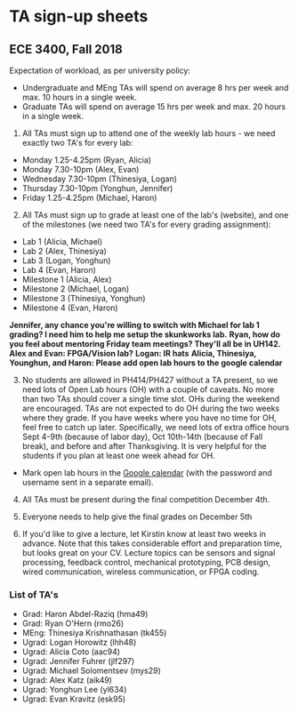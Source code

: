 # TA sign-up sheets
## ECE 3400, Fall 2018

Expectation of workload, as per university policy:

* Undergraduate and MEng TAs will spend on average 8 hrs per week and max. 10 hours in a single week.
* Graduate TAs will spend on average 15 hrs per week and max. 20 hours in a single week.

1. All TAs must sign up to attend one of the weekly lab hours - we need exactly two TA's for every lab:

* Monday 1.25-4.25pm (Ryan, Alicia)
* Monday 7.30-10pm (Alex, Evan)
* Wednesday 7.30-10pm (Thinesiya, Logan)
* Thursday 7.30-10pm (Yonghun, Jennifer)
* Friday 1.25-4.25pm (Michael, Haron)

2. All TAs must sign up to grade at least one of the lab's (website), and one of the milestones (we need two TA's for every grading assignment):

* Lab 1 (Alicia, Michael)
* Lab 2 (Alex, Thinesiya)
* Lab 3 (Logan, Yonghun)
* Lab 4 (Evan, Haron)
* Milestone 1 (Alicia, Alex)
* Milestone 2 (Michael, Logan)
* Milestone 3 (Thinesiya, Yonghun)
* Milestone 4 (Evan, Haron)

**Jennifer, any chance you're willing to switch with Michael for lab 1 grading? I need him to help me setup the skunkworks lab.**
**Ryan, how do you feel about mentoring Friday team meetings? They'll all be in UH142.**
**Alex and Evan: FPGA/Vision lab?**
**Logan: IR hats**
**Alicia, Thinesiya, Younghun, and Haron: Please add open lab hours to the google calendar**

3. No students are allowed in PH414/PH427 without a TA present, so we need lots of Open Lab hours (OH) with a couple of caveats. No more than two TAs should cover a single time slot. OHs during the weekend are encouraged. TAs are not expected to do OH during the two weeks where they grade. If you have weeks where you have no time for OH, feel free to catch up later. Specifically, we need lots of extra office hours Sept 4-9th (because of labor day), Oct 10th-14th (because of Fall break), and before and after Thanksgiving. It is very helpful for the students if you plan at least one week ahead for OH. 

* Mark open lab hours in the [Google calendar](https://calendar.google.com/calendar?cid=Y29ybmVsbC5lY2UzNDAwQGdtYWlsLmNvbQ) (with the password and username sent in a separate email).

4. All TAs must be present during the final competition December 4th.

5. Everyone needs to help give the final grades on December 5th

6. If you'd like to give a lecture, let Kirstin know at least two weeks in advance. Note that this takes considerable effort and preparation time, but looks great on your CV. Lecture topics can be sensors and signal processing, feedback control, mechanical prototyping, PCB design, wired communication, wireless communication, or FPGA coding.

### List of TA's

* Grad: Haron Abdel-Raziq (hma49)
* Grad: Ryan O'Hern (rmo26)
* MEng: Thinesiya Krishnathasan (tk455)
* Ugrad: Logan Horowitz (lhh48)
* Ugrad: Alicia Coto (aac94)
* Ugrad: Jennifer Fuhrer (jlf297)
* Ugrad: Michael Solomentsev (mys29)
* Ugrad: Alex Katz (aik49)
* Ugrad: Yonghun Lee (yl634)
* Ugrad: Evan Kravitz (esk95)
